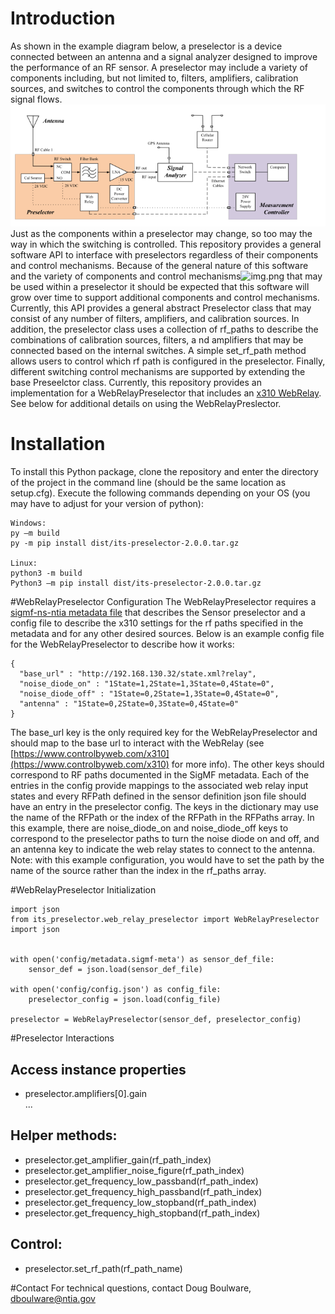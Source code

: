 # Introduction
As shown in the example diagram below, a preselector is a device connected between an antenna and a signal analyzer designed to improve the performance of an RF sensor. 
A preselector may include a variety of components including, but not limited to, filters, amplifiers, 
calibration sources, and switches to control the components through which the RF signal flows.
![Preselector Diagram](/docs/img/preselector.png)
Just as the components within a preselector may change, so too may the way in which the switching is controlled.
This repository provides a general software API to interface with preselectors regardless of their components and control mechanisms. Because of the general nature of this software and the variety of components and control mechanisms![img.png](img.png) that may be used within a preselector it should be expected that this software will grow over time to support additional components and control mechanisms.
Currently, this API provides a general abstract Preselector class that may consist of any number of filters, amplifiers, and calibration sources. 
In addition, the preselector class uses a collection of rf_paths to describe the combinations of calibration sources, filters, a
nd amplifiers that may be connected based on the internal switches. A simple set_rf_path method allows users to control which rf path is configured in the preselector. 
Finally, different switching control mechanisms are supported by extending the base Preseelctor class. Currently, this repository provides an implementation for a WebRelayPreselector that includes an [x310 WebRelay](https://www.controlbyweb.com/x310/). See below for additional details on using the WebRelayPreslector.  

# Installation 
To install this Python package, clone the repository and enter the directory of the project in the command line (should be the same location as setup.cfg). Execute the following commands depending on your OS (you may have to adjust for your version of python):
```
Windows:
py –m build 
py -m pip install dist/its-preselector-2.0.0.tar.gz 

Linux:
python3 -m build
Python3 –m pip install dist/its-preselector-2.0.0.tar.gz 

```
#WebRelayPreselector Configuration
The WebRelayPreselector requires a [sigmf-ns-ntia metadata file](https://Github.com/NTIA/sigmf-ns-ntia) that describes the Sensor preselector and a config file to describe the x310 settings for the rf paths specified in the 
metadata and for any other desired sources. Below is an example config file for the WebRelayPreselector to describe how it works:
```
{
  "base_url" : "http://192.168.130.32/state.xml?relay",
  "noise_diode_on" : "1State=1,2State=1,3State=0,4State=0",
  "noise_diode_off" : "1State=0,2State=1,3State=0,4State=0",
  "antenna" : "1State=0,2State=0,3State=0,4State=0"
}
```

The base_url key is the only required key for the WebRelayPreselector and should map to the base url to interact with the WebRelay (see 
[https://www.controlbyweb.com/x310](https://www.controlbyweb.com/x310) for more info). The other keys should
correspond to RF paths documented in the SigMF metadata. Each of the entries in the 
config provide mappings to the associated web relay input states and every RFPath defined 
in the sensor definition json file should have an entry in the preselector config. The keys in the dictionary may use
the name of the RFPath or the index of the RFPath in the RFPaths array. 
In this example, there are noise_diode_on and noise_diode_off keys to correspond to the preselector paths to turn the noise diode on and off, and an antenna key to indicate the web relay states to connect to the antenna. 
Note: with this example configuration, you would have to set the path by the name of the source rather than the index in 
the rf_paths array.

#WebRelayPreselector Initialization
```
import json
from its_preselector.web_relay_preselector import WebRelayPreselector
import json


with open('config/metadata.sigmf-meta') as sensor_def_file:
    sensor_def = json.load(sensor_def_file)

with open('config/config.json') as config_file:
    preselector_config = json.load(config_file)

preselector = WebRelayPreselector(sensor_def, preselector_config)
```

#Preselector Interactions

## Access instance properties
<ul>
<li>preselector.amplifiers[0].gain</li>
<ii>...</ii>
</ul>

## Helper methods:
<ul>
<li>preselector.get_amplifier_gain(rf_path_index)</li>
<li>preselector.get_amplifier_noise_figure(rf_path_index)</li>
<li>preselector.get_frequency_low_passband(rf_path_index)</li>
<li>preselector.get_frequency_high_passband(rf_path_index)</li>
<li>preselector.get_frequency_low_stopband(rf_path_index)</li>
<li>preselector.get_frequency_high_stopband(rf_path_index)</li>
</ul>

## Control:
 <ul>
<li>preselector.set_rf_path(rf_path_name)</li>
</ul>

#Contact 
For technical questions, contact Doug Boulware, dboulware@ntia.gov

